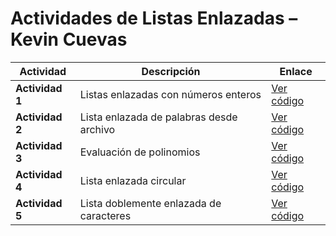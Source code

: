 # Actividades de Listas Enlazadas – Kevin Cuevas

| Actividad | Descripción | Enlace |
|------------|--------------|--------|
| **Actividad 1** | Listas enlazadas con números enteros | [Ver código](Actividad1.java) |
| **Actividad 2** | Lista enlazada de palabras desde archivo | [Ver código](Actividad2.java) |
| **Actividad 3** | Evaluación de polinomios | [Ver código](Actividad3.java) |
| **Actividad 4** | Lista enlazada circular | [Ver código](Actividad4.java) |
| **Actividad 5** | Lista doblemente enlazada de caracteres | [Ver código](Actividad5.java) |

